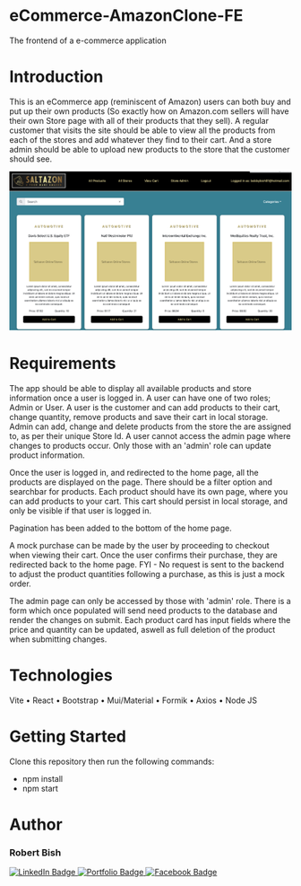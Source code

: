 # eCommerce-AmazonClone-FE
The frontend of a e-commerce application

# Introduction
This is an eCommerce app (reminiscent of Amazon) users can both buy and put up their own products (So exactly how on Amazon.com sellers will have their own Store page with all of their products that they sell). A regular customer that visits the site should be able to view all the products from each of the stores and add whatever they find to their cart. And a store admin should be able to upload new products to the store that the customer should see.

<img src='./src/assets/saltazon.png' width='800'/>

# Requirements

The app should be able to display all available products and store information once a user is logged in. A user can have one of two roles; Admin or User. 
A user is the customer and can add products to their cart, change quantity, remove products and save their cart in local storage.
Admin can add, change and delete products from the store the are assigned to, as per their unique Store Id. A user cannot access the admin page where changes to products occur. Only those with an 'admin' role can update product information.

Once the user is logged in, and redirected to the home page, all the products are displayed on the page. There should be a filter option and searchbar for products. Each product should have its own page, where you can add products to your cart. This cart should persist in local storage, and only be visible if that user is logged in.

Pagination has been added to the bottom of the home page.

A mock purchase can be made by the user by proceeding to checkout when viewing their cart. Once the user confirms their purchase, they are redirected back to the home page.
FYI - No request is sent to the backend to adjust the product quantities following a purchase, as this is just a mock order.

The admin page can only be accessed by those with 'admin' role. There is a form which once populated will send need products to the database and render the changes on submit.
Each product card has input fields where the price and quantity can be updated, aswell as full deletion of the product when submitting changes.

# Technologies
Vite •
React • 
Bootstrap • 
Mui/Material • 
Formik • 
Axios • 
Node JS

# Getting Started
Clone this repository then run the following commands: 
  - npm install
  - npm start
# Author
<h3>Robert Bish</h3>

<a href='https://www.linkedin.com/in/robert-bish-1a6a8637'>
  <img src='https://img.shields.io/badge/LinkedIn-blue?style=for-the-badge&logo=linkedin&logoColor=white' alt='LinkedIn Badge'/>
</a>
<a href='https://robertbishwebdeveloper.com'>
  <img src='https://img.shields.io/badge/Portfolio-darkgreen?style=for-the-badge&logo=portfolio&logoColor=white' alt='Portfolio Badge'/>
</a>
<a href='https://www.facebook.com/robert.bish.9'>
  <img src='https://img.shields.io/badge/Facebook-darkblue?style=for-the-badge&logo=facebook&logoColor=white' alt='Facebook Badge'/>
</a>